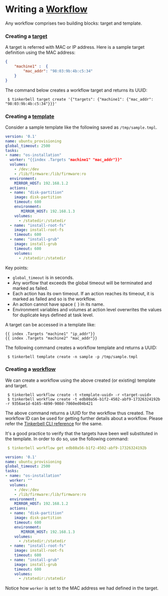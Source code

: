 # Writing a [Workflow](concepts.md#workflow)

Any workflow comprises two building blocks: target and template. 

### Creating a [target](concepts.md#target)

A target is referred with MAC or IP address. Here is a sample target definition using the MAC address:

```json
{
    "machine1" :  {
        "mac_addr": "98:03:9b:4b:c5:34"
    }
}
```

The command below creates a workflow target and returns its UUID:
```shell
 $ tinkerbell target create '{"targets": {"machine1": {"mac_addr": "98:03:9b:4b:c5:34"}}}' 
```


### Creating a [template](concepts.md#template)

Consider a sample template like the following saved as `/tmp/sample.tmpl`.

```yaml
version: '0.1'
name: ubuntu_provisioning
global_timeout: 2500
tasks:
- name: "os-installation"
  worker: "{{index .Targets "machine1" "mac_addr"}}"
  volumes:
    - /dev:/dev
    - /lib/firmware:/lib/firmware:ro
  environment:
    MIRROR_HOST: 192.168.1.2
  actions:
  - name: "disk-partition"
    image: disk-partition
    timeout: 600
    environment:
       MIRROR_HOST: 192.168.1.3
    volumes:
      - /statedir:/statedir
  - name: "install-root-fs"
    image: install-root-fs
    timeout: 600
  - name: "install-grub"
    image: install-grub
    timeout: 600
    volumes:
      - /statedir:/statedir
```

Key points:
 - `global_timeout` is in seconds.
 - Any worflow that exceeds the global timeout will be terminated and marked as failed.
 - Each action has its own timeout. If an action reaches its timeout, it is marked as failed and so is the workflow.
 - An action cannot have space (` `) in its name.
 - Environment variables and volumes at action level overwrites the values for duplicate keys defined at task level.
 
A target can be accessed in a template like:

```
{{ index .Targets "machine1" "ip_addr"}}
{{ index .Targets "machine2" "mac_addr"}}
```

The following command creates a workflow template and returns a UUID:
```shell
 $ tinkerbell template create -n sample -p /tmp/sample.tmpl
``` 


### Creating a [workflow](concepts.md#workflow)

We can create a workflow using the above created (or existing) template and target. 
```shell
 $ tinkerbell workflow create -t <template-uuid> -r <target-uuid>
 $ tinkerbell workflow create -t edb80a56-b1f2-4502-abf9-17326324192b -r 9356ae1d-6165-4890-908d-7860ed04b421
```

The above command returns a UUID for the workflow thus created. The workflow ID can be used for getting further details about a workflow. Please refer the [Tinkerbell CLI reference](cli.md) for the same.

It's a good practice to verify that the targets have been well substituted in the template. In order to do so, use the following command:
```yaml
 $ tinkerbell workflow get edb80a56-b1f2-4502-abf9-17326324192b

version: '0.1'
name: ubuntu_provisioning
global_timeout: 2500
tasks:
- name: "os-installation"
  worker: ""
  volumes:
    - /dev:/dev
    - /lib/firmware:/lib/firmware:ro
  environment:
    MIRROR_HOST: 192.168.1.2
  actions:
  - name: "disk-partition"
    image: disk-partition
    timeout: 600
    environment:
       MIRROR_HOST: 192.168.1.3
    volumes:
      - /statedir:/statedir
  - name: "install-root-fs"
    image: install-root-fs
    timeout: 600
  - name: "install-grub"
    image: install-grub
    timeout: 600
    volumes:
      - /statedir:/statedir
```

Notice how `worker` is set to the MAC address we had defined in the target.

